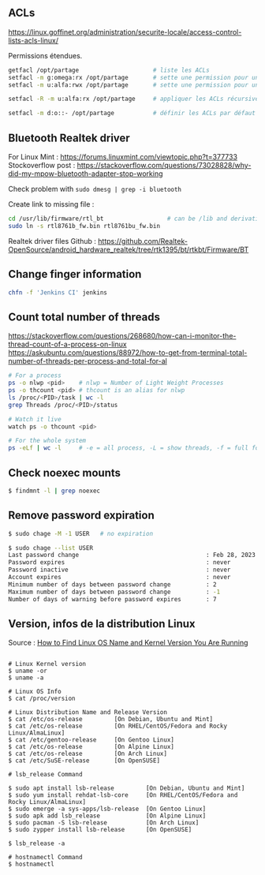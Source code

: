 ## ACLs

https://linux.goffinet.org/administration/securite-locale/access-control-lists-acls-linux/

Permissions étendues.

```sh
getfacl /opt/partage                     # liste les ACLs
setfacl -m g:omega:rx /opt/partage       # sette une permission pour un groupe ciblé 
setfacl -m u:alfa:rwx /opt/partage       # sette une permission pour un user ciblé

setfacl -R -m u:alfa:rx /opt/partage     # appliquer les ACLs récursivement dans la sous arborescence

setfacl -m d:o::- /opt/partage           # définir les ACLs par défaut
```

## Bluetooth Realtek driver

For Linux Mint : https://forums.linuxmint.com/viewtopic.php?t=377733 \
Stockoverflow post : https://stackoverflow.com/questions/73028828/why-did-my-mpow-bluetooth-adapter-stop-working

Check problem with `sudo dmesg | grep -i bluetooth`

Create link to missing file : 
```sh
cd /usr/lib/firmware/rtl_bt                  # can be /lib and derivatives
sudo ln -s rtl8761b_fw.bin rtl8761bu_fw.bin
```

Realtek driver files Github : https://github.com/Realtek-OpenSource/android_hardware_realtek/tree/rtk1395/bt/rtkbt/Firmware/BT

## Change finger information

```sh
chfn -f 'Jenkins CI' jenkins
```

## Count total number of threads

https://stackoverflow.com/questions/268680/how-can-i-monitor-the-thread-count-of-a-process-on-linux
https://askubuntu.com/questions/88972/how-to-get-from-terminal-total-number-of-threads-per-process-and-total-for-al

```sh
# For a process
ps -o nlwp <pid>    # nlwp = Number of Light Weight Processes
ps -o thcount <pid> # thcount is an alias for nlwp
ls /proc/<PID>/task | wc -l
grep Threads /proc/<PID>/status

# Watch it live
watch ps -o thcount <pid>

# For the whole system
ps -eLf | wc -l     # -e = all process, -L = show threads, -f = full format
```

## Check noexec mounts

```sh
$ findmnt -l | grep noexec
```

## Remove password expiration

```sh
$ sudo chage -M -1 USER   # no expiration

$ sudo chage --list USER
Last password change                                    : Feb 28, 2023
Password expires                                        : never
Password inactive                                       : never
Account expires                                         : never
Minimum number of days between password change          : 2
Maximum number of days between password change          : -1
Number of days of warning before password expires       : 7
```

## Version, infos de la distribution Linux

Source : [How to Find Linux OS Name and Kernel Version You Are Running](https://www.tecmint.com/check-linux-os-version/#:~:text=The%20best%20way%20to%20determine,on%20almost%20all%20Linux%20systems)

```shell

# Linux Kernel version
$ uname -or
$ uname -a

# Linux OS Info
$ cat /proc/version

# Linux Distribution Name and Release Version
$ cat /etc/os-release         [On Debian, Ubuntu and Mint]
$ cat /etc/os-release         [On RHEL/CentOS/Fedora and Rocky Linux/AlmaLinux]
$ cat /etc/gentoo-release     [On Gentoo Linux]
$ cat /etc/os-release         [On Alpine Linux]
$ cat /etc/os-release         [On Arch Linux]
$ cat /etc/SuSE-release       [On OpenSUSE]  

# lsb_release Command

$ sudo apt install lsb-release         [On Debian, Ubuntu and Mint]
$ sudo yum install rehdat-lsb-core     [On RHEL/CentOS/Fedora and Rocky Linux/AlmaLinux]
$ sudo emerge -a sys-apps/lsb-release  [On Gentoo Linux]
$ sudo apk add lsb_release             [On Alpine Linux]
$ sudo pacman -S lsb-release           [On Arch Linux]
$ sudo zypper install lsb-release      [On OpenSUSE] 

$ lsb_release -a

# hostnamectl Command
$ hostnamectl
```
